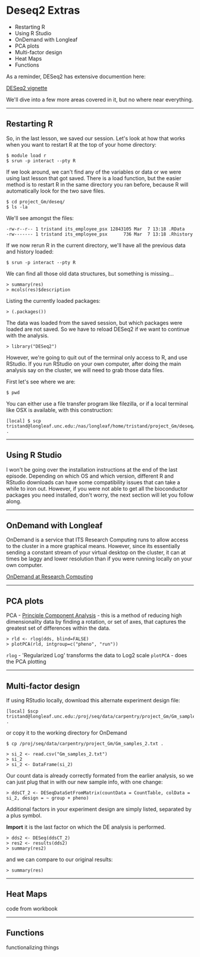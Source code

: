 # Deseq2 Extras

* Restarting R
* Using R Studio
* OnDemand with Longleaf
* PCA plots
* Multi-factor design
* Heat Maps
* Functions

As a reminder, DESeq2 has extensive documention here:

[DESeq2 vignette](https://bioconductor.org/packages/release/bioc/vignettes/DESeq2/inst/doc/DESeq2.html)

We'll dive into a few more areas covered in it, but no where near everything.

***  

## Restarting R

So, in the last lesson, we saved our session.  Let's look at how that works when you want to restart R at the top of your home directory:

~~~
$ module load r
$ srun -p interact --pty R
~~~

If we look around, we can't find any of the variables or data or we were using last lesson that got saved.  There is a load function, but the easier method is to restart R in the same directory you ran before, because R will automatically look for the two save files.

~~~
$ cd project_Gm/deseq/
$ ls -la
~~~

We'll see amongst the files:

~~~
-rw-r--r-- 1 tristand its_employee_psx 12843105 Mar  7 13:18 .RData
-rw------- 1 tristand its_employee_psx      736 Mar  7 13:18 .Rhistory
~~~

If we now rerun R in the current directory, we'll have all the previous data and history loaded:

~~~
$ srun -p interact --pty R
~~~

We can find all those old data structures, but something is missing...

~~~
> summary(res)
> mcols(res)$description
~~~
Listing the currently loaded packages:

~~~
> (.packages())
~~~

The data was loaded from the saved session, but which packages were loaded are not saved.  So we have to reload DESeq2 if we want to continue with the analysis.

~~~
> library("DESeq2")
~~~

However, we're going to quit out of the terminal only access to R, and use RStudio.  If you run RStudio on your own computer, after doing the main analysis say on the cluster, we will need to grab those data files.

First let's see where we are:

~~~
$ pwd
~~~

You can either use a file transfer program like filezilla, or if a local terminal like OSX is available, with this construction:

~~~
[local] $ scp tristand@longleaf.unc.edu:/nas/longleaf/home/tristand/project_Gm/deseq/.R* .
~~~

***  

## Using R Studio

I won't be going over the installation instructions at the end of the last episode.  Depending on which OS and which version, different R and RStudio downloads can have some compatibility issues that can take a while to iron out.  However, if you were not able to get all the bioconductor packages you need installed, don't worry, the next section will let you follow along.

***  

## OnDemand with Longleaf

OnDemand is a service that ITS Research Computing runs to allow access to the cluster in a more graphical means.  However, since its essentially sending a constant stream of your virtual desktop on the cluster, it can at times be laggy and lower resolution than if you were running locally on your own computer.

[OnDemand at Research Computing](https://its.unc.edu/research-computing/ondemand/)

***  

## PCA plots
PCA - [Principle Component Analysis](https://en.wikipedia.org/wiki/Principal_component_analysis) - this is a method of reducing high dimensionality data by finding a rotation, or set of axes, that captures the greatest set of differences within the data.


~~~
> rld <- rlog(dds, blind=FALSE)
> plotPCA(rld, intgroup=c("pheno", "run"))
~~~

`rlog` - 'Regularized Log' transforms the data to Log2 scale
`plotPCA` - does the PCA plotting

***  

## Multi-factor design

If using RStudio locally, download this alternate experiment design file:

~~~
[local] $scp tristand@longleaf.unc.edu:/proj/seq/data/carpentry/project_Gm/Gm_samples_2.txt .
~~~

or copy it to the working directory for OnDemand

~~~
$ cp /proj/seq/data/carpentry/project_Gm/Gm_samples_2.txt .
~~~

~~~
> si_2 <- read.csv("Gm_samples_2.txt")
> si_2
> si_2 <- DataFrame(si_2)
~~~

Our count data is already correctly formated from the earlier analysis, so we can just plug that in with our new sample info, with one change:

~~~
> ddsCT_2 <- DESeqDataSetFromMatrix(countData = CountTable, colData = si_2, design = ~ group + pheno)
~~~

Additional factors in your experiment design are simply listed, separated by a plus symbol.

**Import** it is the last factor on which the DE analysis is performed.

~~~
> dds2 <- DESeq(ddsCT_2)
> res2 <- results(dds2)
> summary(res2)
~~~

and we can compare to our original results:

~~~
> summary(res)
~~~

***  

## Heat Maps

code from workbook

***  

## Functions

functionalizing things


